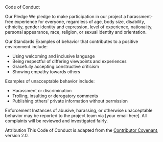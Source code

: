  Code of Conduct

Our Pledge
We pledge to make participation in our project a harassment-free experience for everyone, regardless of age, body size, disability, ethnicity, gender identity and expression, level of experience, nationality, personal appearance, race, religion, or sexual identity and orientation.

 Our Standards
Examples of behavior that contributes to a positive environment include:
- Using welcoming and inclusive language
- Being respectful of differing viewpoints and experiences
- Gracefully accepting constructive criticism
- Showing empathy towards others

Examples of unacceptable behavior include:
- Harassment or discrimination
- Trolling, insulting or derogatory comments
- Publishing others' private information without permission

 Enforcement
Instances of abusive, harassing, or otherwise unacceptable behavior may be reported to the project team via [your email here]. All complaints will be reviewed and investigated fairly.

Attribution
This Code of Conduct is adapted from the [Contributor Covenant](https://www.contributor-covenant.org/), version 2.0.
